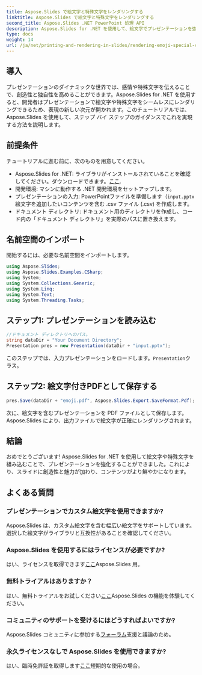 ```yaml
---
title: Aspose.Slides で絵文字と特殊文字をレンダリングする
linktitle: Aspose.Slides で絵文字と特殊文字をレンダリングする
second_title: Aspose.Slides .NET PowerPoint 処理 API
description: Aspose.Slides for .NET を使用して、絵文字でプレゼンテーションを強化します。ステップ バイ ステップ ガイドに従って、簡単にクリエイティブなタッチを加えましょう。
type: docs
weight: 14
url: /ja/net/printing-and-rendering-in-slides/rendering-emoji-special-characters/
---
```

## 導入
プレゼンテーションのダイナミックな世界では、感情や特殊文字を伝えることで、創造性と独自性を高めることができます。Aspose.Slides for .NET を使用すると、開発者はプレゼンテーションで絵文字や特殊文字をシームレスにレンダリングできるため、表現の新しい次元が開かれます。このチュートリアルでは、Aspose.Slides を使用して、ステップ バイ ステップのガイダンスでこれを実現する方法を説明します。
## 前提条件
チュートリアルに進む前に、次のものを用意してください。
- Aspose.Slides for .NET: ライブラリがインストールされていることを確認してください。ダウンロードできます。[ここ](https://releases.aspose.com/slides/net/).
- 開発環境: マシンに動作する .NET 開発環境をセットアップします。
- プレゼンテーションの入力: PowerPointファイルを準備します（`input.pptx`絵文字を追加したいコンテンツを含む .csv ファイル (.csv) を作成します。
- ドキュメント ディレクトリ: ドキュメント用のディレクトリを作成し、コード内の「ドキュメント ディレクトリ」を実際のパスに置き換えます。
## 名前空間のインポート
開始するには、必要な名前空間をインポートします。
```csharp
using Aspose.Slides;
using Aspose.Slides.Examples.CSharp;
using System;
using System.Collections.Generic;
using System.Linq;
using System.Text;
using System.Threading.Tasks;
```
## ステップ1: プレゼンテーションを読み込む
```csharp
//ドキュメント ディレクトリへのパス。
string dataDir = "Your Document Directory";
Presentation pres = new Presentation(dataDir + "input.pptx");
```
このステップでは、入力プレゼンテーションをロードします。`Presentation`クラス。
## ステップ2: 絵文字付きPDFとして保存する
```csharp
pres.Save(dataDir + "emoji.pdf", Aspose.Slides.Export.SaveFormat.Pdf);
```
次に、絵文字を含むプレゼンテーションを PDF ファイルとして保存します。Aspose.Slides により、出力ファイルで絵文字が正確にレンダリングされます。
## 結論
おめでとうございます! Aspose.Slides for .NET を使用して絵文字や特殊文字を組み込むことで、プレゼンテーションを強化することができました。これにより、スライドに創造性と魅力が加わり、コンテンツがより鮮やかになります。
## よくある質問
### プレゼンテーションでカスタム絵文字を使用できますか?
Aspose.Slides は、カスタム絵文字を含む幅広い絵文字をサポートしています。選択した絵文字がライブラリと互換性があることを確認してください。
### Aspose.Slides を使用するにはライセンスが必要ですか?
はい、ライセンスを取得できます[ここ](https://purchase.aspose.com/buy)Aspose.Slides 用。
### 無料トライアルはありますか？
はい、無料トライアルをお試しください[ここ](https://releases.aspose.com/)Aspose.Slides の機能を体験してください。
### コミュニティのサポートを受けるにはどうすればよいですか?
 Aspose.Slides コミュニティに参加する[フォーラム](https://forum.aspose.com/c/slides/11)支援と議論のため。
### 永久ライセンスなしで Aspose.Slides を使用できますか?
はい、臨時免許証を取得します[ここ](https://purchase.aspose.com/temporary-license/)短期的な使用の場合。